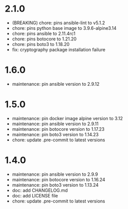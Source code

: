 2.1.0
=====

* (BREAKING) chore: pins ansible-lint to v5.1.2
* chore: pins python base image to 3.9.6-alpine3.14
* chore: pins ansible to 2.11.4rc1
* chore: pins botocore to 1.21.20
* chore: pins boto3 to 1.18.20
* fix: cryptography package installation failure

1.6.0
=====

* maintenance: pin ansible version to 2.9.12

1.5.0
=====

* maintenance: pin docker image alpine version to 3.12
* maintenance: pin ansible version to 2.9.11
* maintenance: pin botocore version to 1.17.23
* maintenance: pin boto3 version to 1.14.23
* chore: update .pre-commit to latest versions

1.4.0
=====

* maintenance: pin ansible version to 2.9.9
* maintenance: pin botocore version to 1.16.24
* maintenance: pin boto3 version to 1.13.24
* doc: add CHANGELOG.md
* doc: add LICENSE file
* chore: update .pre-commit to latest versions
